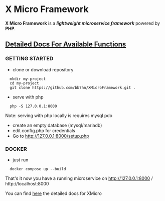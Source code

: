 # X Micro Framework

**X Micro Framework** is a ***lightweight microservice framework*** powered by **PHP**.

## [Detailed Docs For Available Functions](https://bb7hn.github.io/XMicro/)

### GETTING STARTED

- clone or download repository

```shell
  mkdir my-project
  cd my-project
  git clone https://github.com/bb7hn/XMicroFramework.git .
```
- serve with php
````shell
  php -S 127.0.0.1:8000
````
Note: serving with php locally is requires mysql pdo

- create an empty database (mysql/mariadb)
- edit config.php for credentials
- Go to http://127.0.0.1:8000/setup.php

### DOCKER
- just run
````shell
  docker compose up --build 
````

That's it now you have a running microservice on http://127.0.0.1:8000 / http://localhost:8000

You can find [here](https://bb7hn.github.io/XMicro/) the detailed docs for XMicro
